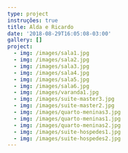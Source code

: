 ```yaml
---
type: project
instruções: true
title: Alda e Ricardo
date: '2018-08-29T16:05:08-03:00'
gallery: []
project:
  - img: /images/sala1.jpg
  - img: /images/sala2.jpg
  - img: /images/sala3.jpg
  - img: /images/sala4.jpg
  - img: /images/sala5.jpg
  - img: /images/sala6.jpg
  - img: /images/varanda1.jpg
  - img: /images/suite-master3.jpg
  - img: /images/suite-master2.jpg
  - img: /images/quarto-meninas3.jpg
  - img: /images/quarto-meninas1.jpg
  - img: /images/quarto-meninas2.jpg
  - img: /images/suite-hospedes1.jpg
  - img: /images/suite-hospedes2.jpg
---
```



